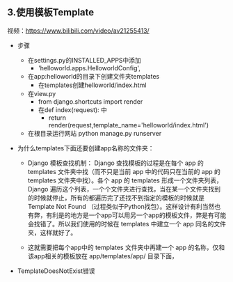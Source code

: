## 3.使用模板Template
视频：https://www.bilibili.com/video/av21255413/

- 步骤
    - 在settings.py的INSTALLED_APPS中添加
        - 'helloworld.apps.HelloworldConfig',
    - 在app:helloworld的目录下创建文件夹templates
        - 在templates创建helloworld/index.html
    - 在view.py
        - from django.shortcuts import render
        - 在def index(request): 中
            - return render(request,template_name='helloworld/index.html')
    - 在根目录运行网站 python manage.py runserver
- 为什么templates下面还要创建app名称的文件夹：
    - Django 模板查找机制： Django 查找模板的过程是在每个 app 的 templates 文件夹中找（而不只是当前 app 中的代码只在当前的 app 的 templates 文件夹中找）。各个 app 的 templates 形成一个文件夹列表，Django 遍历这个列表，一个个文件夹进行查找，当在某一个文件夹找到的时候就停止，所有的都遍历完了还找不到指定的模板的时候就是 Template Not Found （过程类似于Python找包）。这样设计有利当然也有弊，有利是的地方是一个app可以用另一个app的模板文件，弊是有可能会找错了。所以我们使用的时候在 templates 中建立一个 app 同名的文件夹，这样就好了。

    - 这就需要把每个app中的 templates 文件夹中再建一个 app 的名称，仅和该app相关的模板放在 app/templates/app/ 目录下面，
    
- TemplateDoesNotExist错误
